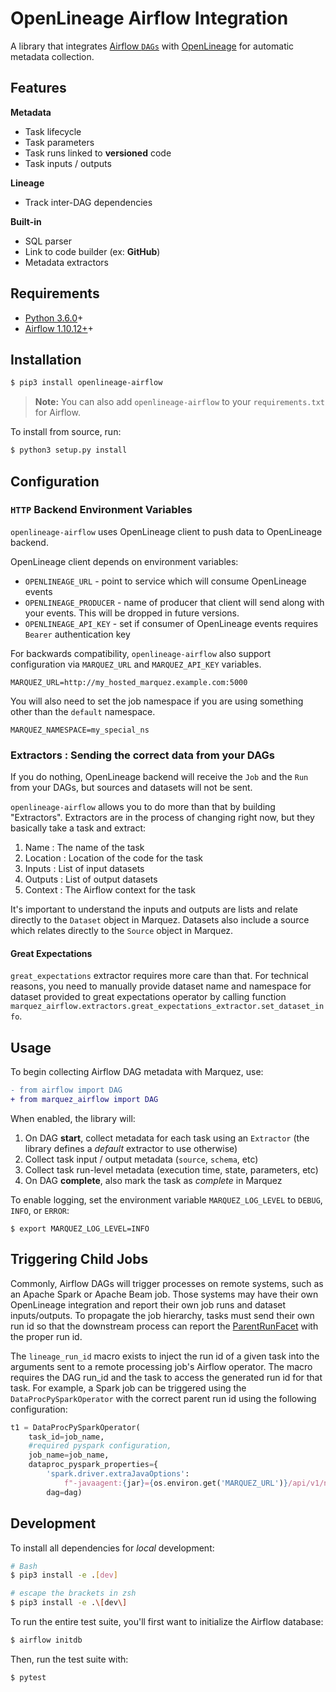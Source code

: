 # OpenLineage Airflow Integration

A library that integrates [Airflow `DAGs`]() with [OpenLineage](https://openlineage.io) for automatic metadata collection.

## Features

**Metadata**

* Task lifecycle
* Task parameters
* Task runs linked to **versioned** code
* Task inputs / outputs

**Lineage**

* Track inter-DAG dependencies

**Built-in**

* SQL parser
* Link to code builder (ex: **GitHub**)
* Metadata extractors

## Requirements

- [Python 3.6.0](https://www.python.org/downloads)+
- [Airflow 1.10.12+](https://pypi.org/project/apache-airflow)+

## Installation

```bash
$ pip3 install openlineage-airflow
```

> **Note:** You can also add `openlineage-airflow` to your `requirements.txt` for Airflow.

To install from source, run:

```bash
$ python3 setup.py install
```

## Configuration


### `HTTP` Backend Environment Variables

`openlineage-airflow` uses OpenLineage client to push data to OpenLineage backend.

OpenLineage client depends on environment variables:

* `OPENLINEAGE_URL` - point to service which will consume OpenLineage events
* `OPENLINEAGE_PRODUCER` - name of producer that client will send along with your events. This will be dropped in future versions.
* `OPENLINEAGE_API_KEY` - set if consumer of OpenLineage events requires `Bearer` authentication key

For backwards compatibility, `openlineage-airflow` also support configuration via
`MARQUEZ_URL` and `MARQUEZ_API_KEY` variables.

```
MARQUEZ_URL=http://my_hosted_marquez.example.com:5000
```

You will also need to set the job namespace if you are using something other than the `default` namespace.

```
MARQUEZ_NAMESPACE=my_special_ns
```

### Extractors : Sending the correct data from your DAGs

If you do nothing, OpenLineage backend will receive the `Job` and the `Run` from your DAGs, but sources and datasets will not be sent.

`openlineage-airflow` allows you to do more than that by building "Extractors".  Extractors are in the process of changing right now, but they basically take a task and extract:

1. Name : The name of the task
2. Location : Location of the code for the task
3. Inputs : List of input datasets
4. Outputs : List of output datasets
5. Context : The Airflow context for the task

It's important to understand the inputs and outputs are lists and relate directly to the `Dataset` object in Marquez.  Datasets also include a source which relates directly to the `Source` object in Marquez.

#### Great Expectations

`great_expectations` extractor requires more care than that. For technical reasons, you need to manually provide dataset
name and namespace for dataset provided to great expectations operator by calling function `marquez_airflow.extractors.great_expectations_extractor.set_dataset_info`.

## Usage

To begin collecting Airflow DAG metadata with Marquez, use:

```diff
- from airflow import DAG
+ from marquez_airflow import DAG
```

When enabled, the library will:

1. On DAG **start**, collect metadata for each task using an `Extractor` (the library defines a _default_ extractor to use otherwise)
2. Collect task input / output metadata (`source`, `schema`, etc)
3. Collect task run-level metadata (execution time, state, parameters, etc)
4. On DAG **complete**, also mark the task as _complete_ in Marquez

To enable logging, set the environment variable `MARQUEZ_LOG_LEVEL` to `DEBUG`, `INFO`, or `ERROR`:

```
$ export MARQUEZ_LOG_LEVEL=INFO
```

## Triggering Child Jobs
Commonly, Airflow DAGs will trigger processes on remote systems, such as an Apache Spark or Apache
Beam job. Those systems may have their own OpenLineage integration and report their own
job runs and dataset inputs/outputs. To propagate the job hierarchy, tasks must send their own run
id so that the downstream process can report the [ParentRunFacet](https://github.com/OpenLineage/OpenLineage/blob/main/spec/OpenLineage.json#/definitions/ParentRunFacet)
with the proper run id.

The `lineage_run_id` macro exists to inject the run id of a given task into the arguments sent to a
remote processing job's Airflow operator. The macro requires the DAG run_id and the task to access
the generated run id for that task. For example, a Spark job can be triggered using the
`DataProcPySparkOperator` with the correct parent run id using the following configuration:
```python
t1 = DataProcPySparkOperator(
    task_id=job_name,
    #required pyspark configuration,
    job_name=job_name,
    dataproc_pyspark_properties={
        'spark.driver.extraJavaOptions':
            f"-javaagent:{jar}={os.environ.get('MARQUEZ_URL')}/api/v1/namespaces/{os.getenv('MARQUEZ_NAMESPACE', 'default')}/jobs/{job_name}/runs/{{{{lineage_run_id(run_id, task)}}}}?api_key={os.environ.get('MARQUEZ_API_KEY')}"
        dag=dag)
```
## Development

To install all dependencies for _local_ development:

```bash
# Bash
$ pip3 install -e .[dev]
```
```zsh
# escape the brackets in zsh
$ pip3 install -e .\[dev\]
```

To run the entire test suite, you'll first want to initialize the Airflow database:

```bash
$ airflow initdb
```

Then, run the test suite with:

```bash
$ pytest
```
